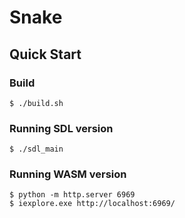 # Snake

## Quick Start

### Build

```console
$ ./build.sh
```

### Running SDL version

```console
$ ./sdl_main
```

### Running WASM version

```console
$ python -m http.server 6969
$ iexplore.exe http://localhost:6969/
```

